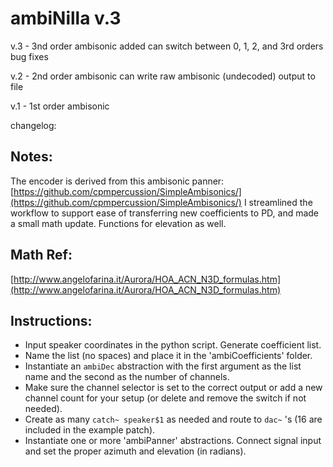 # ambiNilla v.3 #

v.3 - 
3nd order ambisonic added
can switch between 0, 1, 2, and 3rd orders
bug fixes

v.2 - 
2nd order ambisonic
can write raw ambisonic (undecoded) output to file

v.1 - 
1st order ambisonic

changelog:

## Notes: ##
The encoder is derived from this ambisonic panner: [https://github.com/cpmpercussion/SimpleAmbisonics/](https://github.com/cpmpercussion/SimpleAmbisonics/) I streamlined the workflow to support ease of transferring new coefficients to PD, and made a small math update. Functions for elevation as well.

## Math Ref: ##
[http://www.angelofarina.it/Aurora/HOA_ACN_N3D_formulas.htm](http://www.angelofarina.it/Aurora/HOA_ACN_N3D_formulas.htm)

## Instructions: ##

- Input speaker coordinates in the python script. Generate coefficient list.
- Name the list (no spaces) and place it in the 'ambiCoefficients' folder.
- Instantiate an ```ambiDec``` abstraction with the first argument as the list name and the second as the number of channels.
- Make sure the channel selector is set to the correct output or add a new channel count for your setup (or delete and remove the switch if not needed).
- Create as many ```catch~ speaker$1``` as needed and route to ```dac~``` 's (16 are included in the example patch).
- Instantiate one or more 'ambiPanner' abstractions. Connect signal input and set the proper azimuth and elevation (in radians).